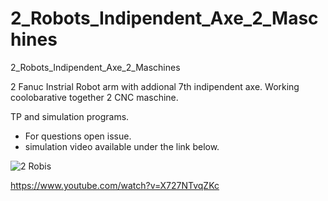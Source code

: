 # 2_Robots_Indipendent_Axe_2_Maschines
2_Robots_Indipendent_Axe_2_Maschines

2 Fanuc Instrial Robot arm with addional 7th indipendent axe. Working coolobarative together 2 CNC maschine.

TP and simulation programs. 

* For questions open issue. 
* simulation video available under the link below. 

![2 Robis](https://i.ytimg.com/vi/X727NTvqZKc/hqdefault.jpg?sqp=-oaymwEcCNACELwBSFXyq4qpAw4IARUAAIhCGAFwAcABBg==&rs=AOn4CLCdu1UzH-D_zoLiXEPMttYybjzrfw)


https://www.youtube.com/watch?v=X727NTvqZKc
